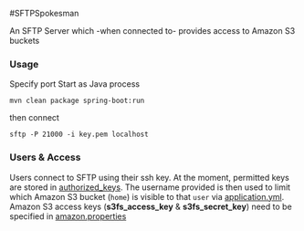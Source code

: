 #SFTPSpokesman

An SFTP Server which -when connected to- provides access to Amazon S3 buckets

### Usage

Specify port Start as Java process

```
mvn clean package spring-boot:run
```

then connect

```
sftp -P 21000 -i key.pem localhost
```

### Users & Access

 Users connect to SFTP using their ssh key.  At the moment, permitted keys are stored in [authorized_keys](https://github.com/evogirossdrew/sftpSpokesman/blob/master/src/main/resources/authorized_keys).
 The username provided is then used to limit which Amazon S3 bucket (`home`) is visible to that `user` via [application.yml](https://github.com/evogirossdrew/sftpSpokesman/blob/master/src/main/resources/application.yaml).  
 Amazon S3 access keys (__s3fs_access_key__ & __s3fs_secret_key__) need to be specified in [amazon.properties](https://github.com/evogirossdrew/sftpSpokesman/blob/master/src/main/resources/amazon.properties)
